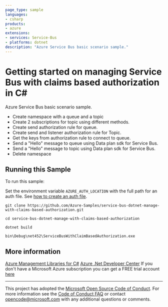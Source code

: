 ```yaml
---
page_type: sample
languages:
- csharp
products:
- azure
extensions:
- services: Service-Bus
- platforms: dotnet
description: "Azure Service Bus basic scenario sample."
---
```


# Getting started on managing Service Bus with claims based authorization in C# #

 Azure Service Bus basic scenario sample.
 - Create namespace with a queue and a topic
 - Create 2 subscriptions for topic using different methods.
 - Create send authorization rule for queue.
 - Create send and listener authorization rule for Topic.
 - Get the keys from authorization rule to connect to queue.
 - Send a "Hello" message to queue using Data plan sdk for Service Bus.
 - Send a "Hello" message to topic using Data plan sdk for Service Bus.
 - Delete namespace


## Running this Sample ##

To run this sample:

Set the environment variable `AZURE_AUTH_LOCATION` with the full path for an auth file. See [how to create an auth file](https://github.com/Azure/azure-libraries-for-net/blob/master/AUTH.md).

    git clone https://github.com/Azure-Samples/service-bus-dotnet-manage-with-claims-based-authorization.git

    cd service-bus-dotnet-manage-with-claims-based-authorization

    dotnet build

    bin\Debug\net452\ServiceBusWithClaimBasedAuthorization.exe

## More information ##

[Azure Management Libraries for C#](https://github.com/Azure/azure-sdk-for-net/tree/Fluent)
[Azure .Net Developer Center](https://azure.microsoft.com/en-us/develop/net/)
If you don't have a Microsoft Azure subscription you can get a FREE trial account [here](http://go.microsoft.com/fwlink/?LinkId=330212)

---

This project has adopted the [Microsoft Open Source Code of Conduct](https://opensource.microsoft.com/codeofconduct/). For more information see the [Code of Conduct FAQ](https://opensource.microsoft.com/codeofconduct/faq/) or contact [opencode@microsoft.com](mailto:opencode@microsoft.com) with any additional questions or comments.

